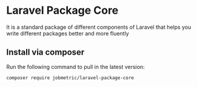 # Laravel Package Core

It is a standard package of different components of Laravel that helps you write different packages better and more fluently

## Install via composer

Run the following command to pull in the latest version:
```bash
composer require jobmetric/laravel-package-core
```